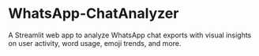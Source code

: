 # WhatsApp-ChatAnalyzer
A Streamlit web app to analyze WhatsApp chat exports with visual insights on user activity, word usage, emoji trends, and more.
